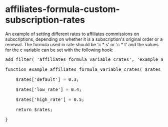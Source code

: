 # affiliates-formula-custom-subscription-rates
An example of setting different rates to affiliates commissions on subscriptions, depending on whether it is a subscription's original order or a renewal.
The formula used in rate should be 'c * s' or 'c * t' and the values for the c variable can be set with the following hook:

<pre>
add_filter( 'affiliates_formula_variable_crates', 'example_affiliates_formula_variable_crates' );

function example_affiliates_formula_variable_crates( $rates ) {

	$rates['default'] = 0.3;
	
	$rates['low_rate'] = 0.4;
	
	$rates['high_rate'] = 0.5;
	
	return $rates;
	
}
</pre>
